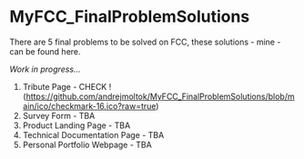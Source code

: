 # MyFCC_FinalProblemSolutions

There are 5 final problems to be solved on FCC, these solutions - mine - can be found here.

*Work in progress...*

1. Tribute Page - CHECK !(https://github.com/andrejmoltok/MyFCC_FinalProblemSolutions/blob/main/ico/checkmark-16.ico?raw=true)
2. Survey Form - TBA
3. Product Landing Page - TBA
4. Technical Documentation Page - TBA
5. Personal Portfolio Webpage - TBA
